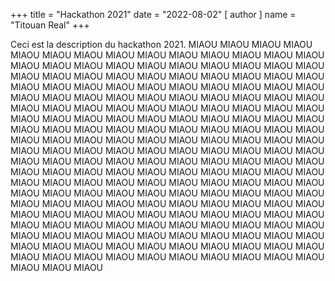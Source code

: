 +++
title = "Hackathon 2021"
date = "2022-08-02"
[ author ]
  name = "Titouan Real"
+++

Ceci est la description du hackathon 2021. MIAOU MIAOU MIAOU MIAOU MIAOU MIAOU MIAOU MIAOU MIAOU MIAOU MIAOU MIAOU MIAOU MIAOU MIAOU MIAOU MIAOU MIAOU MIAOU MIAOU MIAOU MIAOU MIAOU MIAOU MIAOU MIAOU MIAOU MIAOU MIAOU MIAOU MIAOU MIAOU MIAOU MIAOU MIAOU MIAOU MIAOU MIAOU MIAOU MIAOU MIAOU MIAOU MIAOU MIAOU MIAOU MIAOU MIAOU MIAOU MIAOU MIAOU MIAOU MIAOU MIAOU MIAOU MIAOU MIAOU MIAOU MIAOU MIAOU MIAOU MIAOU MIAOU MIAOU MIAOU MIAOU MIAOU MIAOU MIAOU MIAOU MIAOU MIAOU MIAOU MIAOU MIAOU MIAOU MIAOU MIAOU MIAOU MIAOU MIAOU MIAOU MIAOU MIAOU MIAOU MIAOU MIAOU MIAOU MIAOU MIAOU MIAOU MIAOU MIAOU MIAOU MIAOU MIAOU MIAOU MIAOU MIAOU MIAOU MIAOU MIAOU MIAOU MIAOU MIAOU MIAOU MIAOU MIAOU MIAOU MIAOU MIAOU MIAOU MIAOU MIAOU MIAOU MIAOU MIAOU MIAOU MIAOU MIAOU MIAOU MIAOU MIAOU MIAOU MIAOU MIAOU MIAOU MIAOU MIAOU MIAOU MIAOU MIAOU MIAOU MIAOU MIAOU MIAOU MIAOU MIAOU MIAOU MIAOU MIAOU MIAOU MIAOU MIAOU MIAOU MIAOU MIAOU MIAOU MIAOU MIAOU MIAOU MIAOU MIAOU MIAOU MIAOU MIAOU MIAOU MIAOU MIAOU MIAOU MIAOU MIAOU MIAOU MIAOU MIAOU MIAOU MIAOU MIAOU MIAOU MIAOU MIAOU MIAOU MIAOU MIAOU MIAOU MIAOU MIAOU MIAOU MIAOU MIAOU MIAOU MIAOU MIAOU MIAOU MIAOU MIAOU MIAOU MIAOU MIAOU MIAOU MIAOU MIAOU MIAOU MIAOU MIAOU MIAOU MIAOU MIAOU MIAOU MIAOU MIAOU MIAOU MIAOU MIAOU MIAOU MIAOU MIAOU MIAOU 
